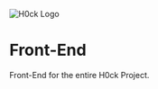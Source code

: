 ![H0ck Logo](https://i.imgur.com/m7PLXzf.png "H0ck Logo")

# Front-End
Front-End for the entire H0ck Project.
